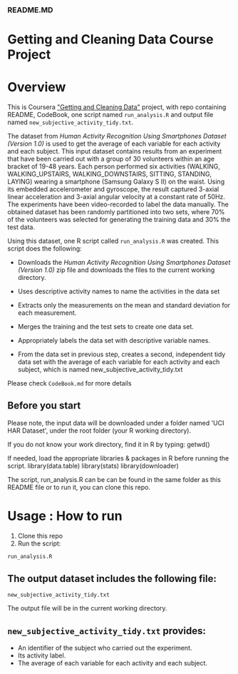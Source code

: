 ### README.MD

Getting and Cleaning Data Course Project
========================================


Overview
==============
This is Coursera ["Getting and Cleaning Data"](https://class.coursera.org/getdata-010) project, with repo containing README, CodeBook, one script named `run_analysis.R` and output file named `new_subjective_activity_tidy.txt`. 

The dataset from *Human Activity Recognition Using Smartphones Dataset (Version 1.0)* is used to get the average of each variable for each activity and each subject. This input dataset contains results from an experiment that have been carried out with a group of 30 volunteers within an age bracket of 19-48 years. Each person performed six activities (WALKING, WALKING_UPSTAIRS, WALKING_DOWNSTAIRS, SITTING, STANDING, LAYING) wearing a smartphone (Samsung Galaxy S II) on the waist. Using its embedded accelerometer and gyroscope, the result captured 3-axial linear acceleration and 3-axial angular velocity at a constant rate of 50Hz. The experiments have been video-recorded to label the data manually. The obtained dataset has been randomly partitioned into two sets, where 70% of the volunteers was selected for generating the training data and 30% the test data. 

Using this dataset, one R script called `run_analysis.R` was created. 
This script does the following: 

- Downloads the *Human Activity Recognition Using Smartphones Dataset (Version 1.0)* zip file and downloads the files to the current working directory.

- Uses descriptive activity names to name the activities in the data set

- Extracts only the measurements on the mean and standard deviation for each measurement. 

- Merges the training and the test sets to create one data set.

- Appropriately labels the data set with descriptive variable names. 

- From the data set in previous step, creates a second, independent tidy data set with the average of each variable for each activity and each subject, which is named new_subjective_activity_tidy.txt

Please check `CodeBook.md` for more details

Before you start
----------------
Please note, the input data will be downloaded under a folder named 'UCI HAR Dataset', under the root folder (your R working directory). 

If you do not know your work directory, find it in R by typing:
	getwd()
	
If needed, load the appropriate libraries & packages in R before running the script.
	library(data.table) 
	library(stats)
	library(downloader)

The script, run_analysis.R can be can be found in the same folder as this README file or to run it, you can clone this repo.

Usage : How to run 
==================
1. Clone this repo
2. Run the script:
```s
run_analysis.R
```


The output dataset includes the following file:
------------------------------------------------
`new_subjective_activity_tidy.txt`

The output file will be in the current working directory.


`new_subjective_activity_tidy.txt` provides:
---------------------------------------------------
- An identifier of the subject who carried out the experiment.
- Its activity label. 
- The average of each variable for each activity and each subject.


